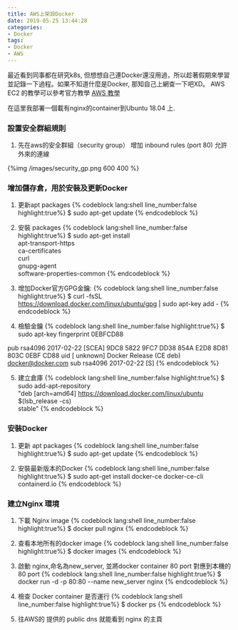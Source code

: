 ```yaml
---
title: AWS上架設Docker
date: 2019-05-25 13:44:28
categories:
- Docker
tags:
- Docker
- AWS
---
```


最近看到同事都在研究k8s, 但想想自己連Docker還沒用過，所以趁著假期來學習並記錄一下過程。如果不知道什麼是Docker, 那知自己上網查一下吧XD。 AWS EC2 的教學可以參考官方教學 [AWS 教學](https://aws.amazon.com/tw/getting-started/tutorials/launch-a-virtual-machine/)

在這里我部署一個載有nginx的container到Ubuntu 18.04 上. 

### 設置安全群組規則

1. 先在aws的安全群組（security group） 增加 inbound rules (port 80) 允許外來的連線

{%img /images/security_gp.png 600 400 %}


### 增加儲存倉，用於安裝及更新Docker


1. 更新apt packages
{% codeblock lang:shell line_number:false highlight:true%}
$ sudo apt-get update
{% endcodeblock %}

2. 安裝 packages 
{% codeblock lang:shell line_number:false highlight:true%}
$ sudo apt-get install \
apt-transport-https \
ca-certificates \
curl \
gnupg-agent \
software-properties-common
{% endcodeblock %}

3. 增加Docker官方GPG金鑰:
{% codeblock lang:shell line_number:false highlight:true%}
$ curl -fsSL https://download.docker.com/linux/ubuntu/gpg | sudo apt-key add -
{% endcodeblock %}

4. 檢驗金鑰
{% codeblock lang:shell line_number:false highlight:true%}
$ sudo apt-key fingerprint 0EBFCD88
    
pub   rsa4096 2017-02-22 [SCEA]
      9DC8 5822 9FC7 DD38 854A  E2D8 8D81 803C 0EBF CD88
uid           [ unknown] Docker Release (CE deb) <docker@docker.com>
sub   rsa4096 2017-02-22 [S]
{% endcodeblock %}

5. 建立倉庫
{% codeblock lang:shell line_number:false highlight:true%}
$ sudo add-apt-repository \
"deb [arch=amd64] https://download.docker.com/linux/ubuntu \
$(lsb_release -cs) \
stable"
{% endcodeblock %}

### 安裝Docker

1. 更新 apt packages
{% codeblock lang:shell line_number:false highlight:true%}
$ sudo apt-get update
{% endcodeblock %}

2. 安裝最新版本的Docker
{% codeblock lang:shell line_number:false highlight:true%}
$ sudo apt-get install docker-ce docker-ce-cli containerd.io
{% endcodeblock %}

### 建立Nginx 環境

1. 下載 Nginx image
{% codeblock lang:shell line_number:false highlight:true%}
$ docker pull nginx
{% endcodeblock %}

2. 查看本地所有的docker image
{% codeblock lang:shell line_number:false highlight:true%}
$ docker images
{% endcodeblock %}

3. 啟動 nginx,命名為new_server, 並將docker container 80 port 對應到本機的80 port
{% codeblock lang:shell line_number:false highlight:true%}
$ docker run -d -p 80:80 --name new_server nginx
{% endcodeblock %}

4. 檢查 Docker container 是否運行
{% codeblock lang:shell line_number:false highlight:true%}
$ docker ps
{% endcodeblock %}

5. 往AWS的 提供的 public dns 就能看到 nginx 的主頁
